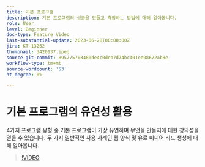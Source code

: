 ```yaml
---
title: 기본 프로그램
description: 기본 프로그램의 성공을 만들고 측정하는 방법에 대해 알아봅니다.
role: User
level: Beginner
doc-type: Feature Video
last-substantial-update: 2023-06-28T00:00:00Z
jira: KT-13262
thumbnail: 3420137.jpeg
source-git-commit: 895775703480de4c0deb7d74bc401ee08672ab8e
workflow-type: tm+mt
source-wordcount: '53'
ht-degree: 0%

---
```



# 기본 프로그램의 유연성 활용


4가지 프로그램 유형 중 기본 프로그램이 가장 유연하며 무엇을 만들지에 대한 창의성을 얻을 수 있습니다.
두 가지 일반적인 사용 사례인 웹 양식 및 유료 미디어 리드 생성에 대해 알아봅니다.

>[!VIDEO](https://video.tv.adobe.com/v/3420137?learn=on)
